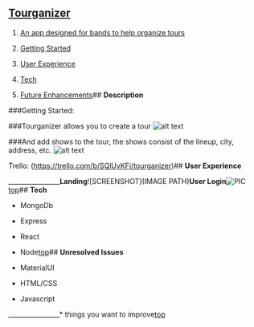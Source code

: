 ## [**Tourganizer**](https://tourganizer.herokuapp.com/) <a name="home"></a> 

1. [An app designed for bands to help organize tours](#desc)

2. [Getting Started](#start)

3. [User Experience](#ui) 

4. [Tech](#tech)

6. [Future Enhancements](#stretch)## <a name="desc"></a> **Description**

###Getting Started: <a name="start"></a> 

###Tourganizer allows you to create a tour
![alt text](https://i.imgur.com/f3QvYdG.png)

###And add shows to the tour, the shows consist of the lineup, city, address, etc.
![alt text](https://i.imgur.com/VQ4ge7S.png)



Trello: (https://trello.com/b/SQlUvKFi/tourganizer)## <a name="ui"></a> **User Experience**








________________**Landing**![SCREENSHOT](IMAGE PATH)**User Login**![PIC](PATH)[top](#home)## <a name="tech"></a> **Tech**

* MongoDb

* Express

* React

* Node[top](#home)## <a name="issues"></a> **Unresolved Issues**

* MaterialUI

* HTML/CSS

* Javascript






________________* things you want to improve[top](#home)


